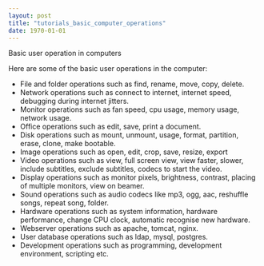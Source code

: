 ```yaml
---
layout: post
title: "tutorials_basic_computer_operations"
date: 1970-01-01
---
```




Basic user operation in computers

Here are some of the basic user operations in the computer:

  * File and folder operations such as find, rename, move, copy, delete.
  * Network operations such as connect to internet, internet speed, debugging during internet jitters.
  * Monitor operations such as fan speed, cpu usage, memory usage, network usage.
  * Office operations such as edit, save, print a document.
  * Disk operations such as mount, unmount, usage, format, partition, erase, clone, make bootable.
  * Image operations such as open, edit, crop, save, resize, export
  * Video operations such as view, full screen view, view faster, slower, include subtitles, exclude subtitles, codecs to start the video.
  * Display operations such as monitor pixels, brightness, contrast, placing of multiple monitors, view on beamer.
  * Sound operations such as audio codecs like mp3, ogg, aac, reshuffle songs, repeat song, folder.
  * Hardware operations such as system information, hardware performance, change CPU clock, automatic recognise new hardware.
  * Webserver operations such as apache, tomcat, nginx.
  * User database operations such as ldap, mysql, postgres.
  * Development operations such as programming, development environment, scripting etc.
